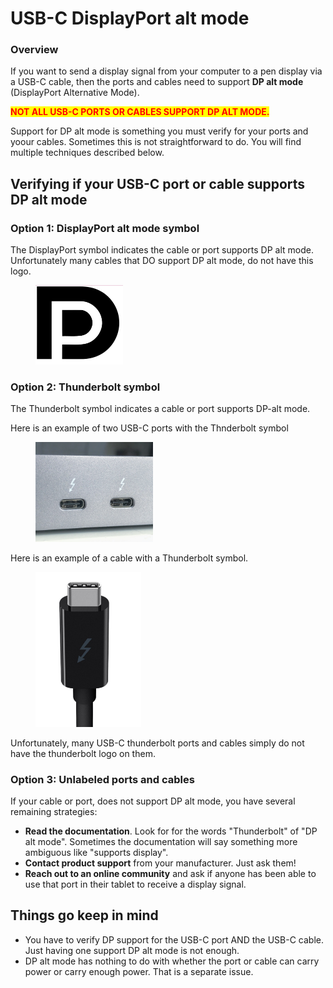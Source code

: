 # USB-C DisplayPort alt mode

### Overview

If you want to send a display signal from your computer to a pen display via a USB-C cable, then the ports and cables need to support **DP alt mode** (DisplayPort Alternative Mode).

<mark style="color:red;">**NOT ALL USB-C PORTS OR CABLES SUPPORT DP ALT MODE.**</mark>

Support for DP alt mode is something you must verify for your ports and yoour cables. Sometimes this is not straightforward to do. You will find multiple techniques described below.

## Verifying if your USB-C port or cable supports DP alt mode

### Option 1: DisplayPort alt mode symbol

The DisplayPort symbol indicates the cable or port supports DP alt mode. Unfortunately many cables that DO support DP alt mode, do not have this logo.

<div align="left">

<figure><img src="../../.gitbook/assets/Screenshot 2024-01-19 211805.png" alt="" width="140"><figcaption></figcaption></figure>

</div>

### Option 2: Thunderbolt symbol

The Thunderbolt symbol indicates a cable or port supports DP-alt mode.

Here is an example of two USB-C ports with the Thnderbolt symbol

<div align="left">

<figure><img src="../../.gitbook/assets/1920px-Thunderbolt_3_interface_USB-C_ports.jpg" alt="" width="188"><figcaption></figcaption></figure>

</div>

Here is an example of a cable with a Thunderbolt symbol.

<div align="left">

<figure><img src="../../.gitbook/assets/Screenshot 2024-01-19 211322 (1).jpg" alt="" width="169"><figcaption></figcaption></figure>

</div>

Unfortunately, many USB-C thunderbolt ports and cables simply do not have the thunderbolt logo on them.&#x20;

### Option 3: Unlabeled ports and cables

If your cable or port, does not support DP alt mode, you have several remaining strategies:

* **Read the documentation**. Look for for the words "Thunderbolt" of "DP alt mode". Sometimes the documentation will say something more ambiguous like "supports display".
* **Contact product support** from your manufacturer. Just ask them!
* **Reach out to an online community** and ask if anyone has been able to use that port in their tablet to receive a display signal.&#x20;

## Things go keep in mind

* You have to verify DP support for the USB-C port AND the USB-C cable. Just having one support DP alt mode is not enough.
* DP alt mode has nothing to do with whether the port or cable can carry power or carry enough power. That is a separate issue.
